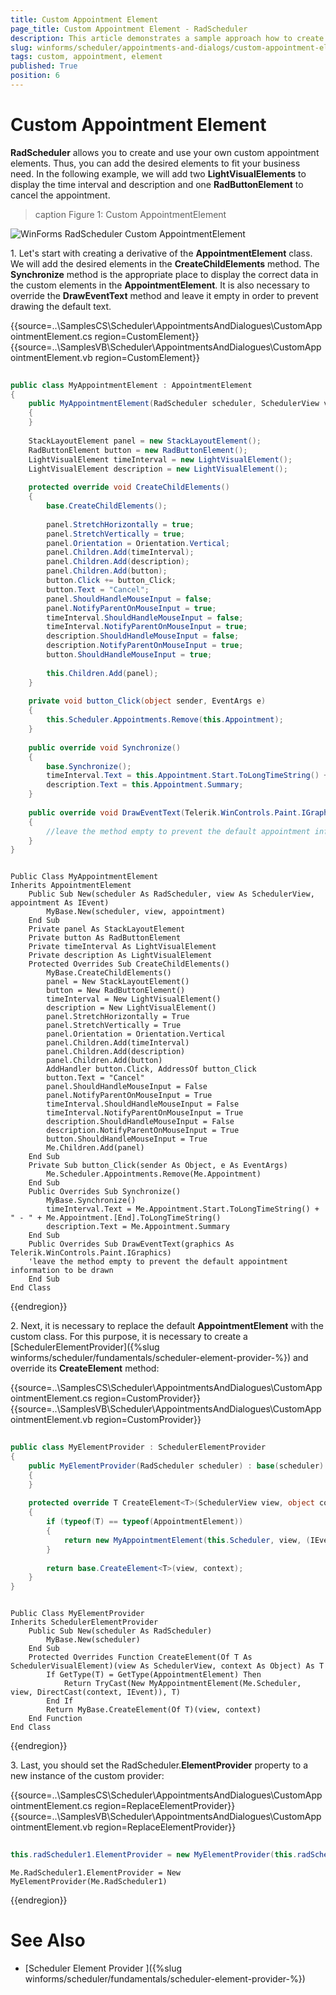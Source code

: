 ```yaml
---
title: Custom Appointment Element
page_title: Custom Appointment Element - RadScheduler
description: This article demonstrates a sample approach how to create custom AppointmentElement 
slug: winforms/scheduler/appointments-and-dialogs/custom-appointment-element
tags: custom, appointment, element
published: True
position: 6
---
```


# Custom Appointment Element

**RadScheduler** allows you to create and use your own custom appointment elements. Thus, you can add the desired elements to fit your business need. In the following example, we will add two **LightVisualElements** to display the time interval and description and one **RadButtonElement** to cancel the appointment.

>caption Figure 1: Custom AppointmentElement 

![WinForms RadScheduler Custom AppointmentElement](images/scheduler-appointments-and-dialogs-custom-appointment-element001.png)
 
1\. Let's start with creating a derivative of the **AppointmentElement** class. We will add the desired elements in the **CreateChildElements** method. The **Synchronize** method is the appropriate place to display the correct data in the custom elements in the **AppointmentElement**. It is also necessary to override the **DrawEventText** method and leave it empty in order to prevent drawing the default text.

{{source=..\SamplesCS\Scheduler\AppointmentsAndDialogues\CustomAppointmentElement.cs region=CustomElement}}
{{source=..\SamplesVB\Scheduler\AppointmentsAndDialogues\CustomAppointmentElement.vb region=CustomElement}}    
       
````C#
        
public class MyAppointmentElement : AppointmentElement
{
    public MyAppointmentElement(RadScheduler scheduler, SchedulerView view, IEvent appointment) : base(scheduler, view, appointment)
    {
    }
    
    StackLayoutElement panel = new StackLayoutElement();
    RadButtonElement button = new RadButtonElement();
    LightVisualElement timeInterval = new LightVisualElement();
    LightVisualElement description = new LightVisualElement();
    
    protected override void CreateChildElements()
    {
        base.CreateChildElements(); 
        
        panel.StretchHorizontally = true;
        panel.StretchVertically = true;
        panel.Orientation = Orientation.Vertical;
        panel.Children.Add(timeInterval);
        panel.Children.Add(description);
        panel.Children.Add(button);
        button.Click += button_Click;
        button.Text = "Cancel";
        panel.ShouldHandleMouseInput = false;
        panel.NotifyParentOnMouseInput = true;
        timeInterval.ShouldHandleMouseInput = false;
        timeInterval.NotifyParentOnMouseInput = true;
        description.ShouldHandleMouseInput = false;
        description.NotifyParentOnMouseInput = true;
        button.ShouldHandleMouseInput = true; 
    
        this.Children.Add(panel);
    }
    
    private void button_Click(object sender, EventArgs e)
    {
        this.Scheduler.Appointments.Remove(this.Appointment);
    }
    
    public override void Synchronize()
    {
        base.Synchronize(); 
        timeInterval.Text = this.Appointment.Start.ToLongTimeString() + " - " + this.Appointment.End.ToLongTimeString();
        description.Text = this.Appointment.Summary;
    }
    
    public override void DrawEventText(Telerik.WinControls.Paint.IGraphics graphics)
    {
        //leave the method empty to prevent the default appointment information to be drawn
    }
}

````
````VB.NET
    
Public Class MyAppointmentElement
Inherits AppointmentElement
    Public Sub New(scheduler As RadScheduler, view As SchedulerView, appointment As IEvent)
        MyBase.New(scheduler, view, appointment)
    End Sub
    Private panel As StackLayoutElement
    Private button As RadButtonElement
    Private timeInterval As LightVisualElement
    Private description As LightVisualElement
    Protected Overrides Sub CreateChildElements()
        MyBase.CreateChildElements()
        panel = New StackLayoutElement()
        button = New RadButtonElement()
        timeInterval = New LightVisualElement()
        description = New LightVisualElement()
        panel.StretchHorizontally = True
        panel.StretchVertically = True
        panel.Orientation = Orientation.Vertical
        panel.Children.Add(timeInterval)
        panel.Children.Add(description)
        panel.Children.Add(button)
        AddHandler button.Click, AddressOf button_Click
        button.Text = "Cancel"
        panel.ShouldHandleMouseInput = False
        panel.NotifyParentOnMouseInput = True
        timeInterval.ShouldHandleMouseInput = False
        timeInterval.NotifyParentOnMouseInput = True
        description.ShouldHandleMouseInput = False
        description.NotifyParentOnMouseInput = True
        button.ShouldHandleMouseInput = True
        Me.Children.Add(panel)
    End Sub
    Private Sub button_Click(sender As Object, e As EventArgs)
        Me.Scheduler.Appointments.Remove(Me.Appointment)
    End Sub
    Public Overrides Sub Synchronize()
        MyBase.Synchronize()
        timeInterval.Text = Me.Appointment.Start.ToLongTimeString() + " - " + Me.Appointment.[End].ToLongTimeString()
        description.Text = Me.Appointment.Summary
    End Sub
    Public Overrides Sub DrawEventText(graphics As Telerik.WinControls.Paint.IGraphics)
    'leave the method empty to prevent the default appointment information to be drawn
    End Sub
End Class

````

{{endregion}}

2\. Next, it is necessary to replace the default **AppointmentElement** with the custom class. For this purpose, it is necessary to create a [SchedulerElementProvider]({%slug winforms/scheduler/fundamentals/scheduler-element-provider-%}) and override its **CreateElement<T>** method:

{{source=..\SamplesCS\Scheduler\AppointmentsAndDialogues\CustomAppointmentElement.cs region=CustomProvider}}
{{source=..\SamplesVB\Scheduler\AppointmentsAndDialogues\CustomAppointmentElement.vb region=CustomProvider}}    
       
````C#
        
public class MyElementProvider : SchedulerElementProvider
{
    public MyElementProvider(RadScheduler scheduler) : base(scheduler)
    {
    }
    
    protected override T CreateElement<T>(SchedulerView view, object context)
    {
        if (typeof(T) == typeof(AppointmentElement))
        {
            return new MyAppointmentElement(this.Scheduler, view, (IEvent)context)as T;
        }
        
        return base.CreateElement<T>(view, context);
    }
}

````
````VB.NET
    
Public Class MyElementProvider
Inherits SchedulerElementProvider
    Public Sub New(scheduler As RadScheduler)
        MyBase.New(scheduler)
    End Sub
    Protected Overrides Function CreateElement(Of T As SchedulerVisualElement)(view As SchedulerView, context As Object) As T
        If GetType(T) = GetType(AppointmentElement) Then
            Return TryCast(New MyAppointmentElement(Me.Scheduler, view, DirectCast(context, IEvent)), T)
        End If
        Return MyBase.CreateElement(Of T)(view, context)
    End Function
End Class

````

{{endregion}}

3\. Last, you should set the RadScheduler.**ElementProvider** property to a new instance of the custom provider:

{{source=..\SamplesCS\Scheduler\AppointmentsAndDialogues\CustomAppointmentElement.cs region=ReplaceElementProvider}}
{{source=..\SamplesVB\Scheduler\AppointmentsAndDialogues\CustomAppointmentElement.vb region=ReplaceElementProvider}}    
       
````C#
            
this.radScheduler1.ElementProvider = new MyElementProvider(this.radScheduler1);

````
````VB.NET
Me.RadScheduler1.ElementProvider = New MyElementProvider(Me.RadScheduler1)

````

{{endregion}}

# See Also

* [Scheduler Element Provider ]({%slug winforms/scheduler/fundamentals/scheduler-element-provider-%})


